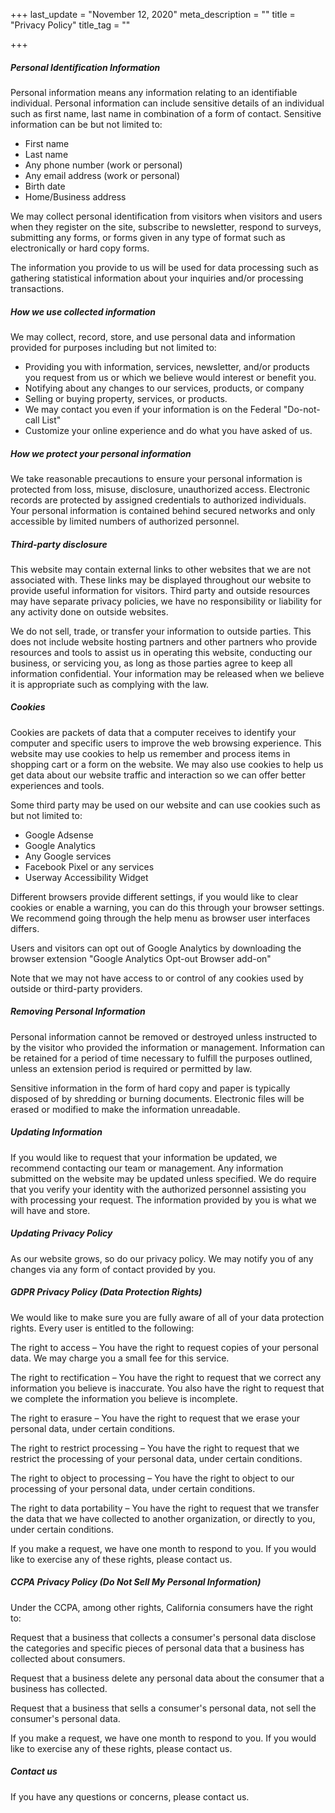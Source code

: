 +++
last_update = "November 12, 2020"
meta_description = ""
title = "Privacy Policy"
title_tag = ""

+++
##### Personal Identification Information

Personal information means any information relating to an identifiable individual. Personal information can include sensitive details of an individual such as first name, last name in combination of a form of contact. Sensitive information can be but not limited to:

* First name
* Last name
* Any phone number (work or personal)
* Any email address (work or personal)
* Birth date
* Home/Business address

We may collect personal identification from visitors when visitors and users when they register on the site, subscribe to newsletter, respond to surveys, submitting any forms, or forms given in any type of format such as electronically or hard copy forms.

The information you provide to us will be used for data processing such as gathering statistical information about your inquiries and/or processing transactions.

##### How we use collected information

We may collect, record, store, and use personal data and information provided for purposes including but not limited to:

* Providing you with information, services, newsletter, and/or products you request from us or which we believe would interest or benefit you.
* Notifying about any changes to our services, products, or company
* Selling or buying property, services, or products.
* We may contact you even if your information is on the Federal "Do-not-call List"
* Customize your online experience and do what you have asked of us.

##### How we protect your personal information

We take reasonable precautions to ensure your personal information is protected from loss, misuse, disclosure, unauthorized access. Electronic records are protected by assigned credentials to authorized individuals. Your personal information is contained behind secured networks and only accessible by limited numbers of authorized personnel.

##### Third-party disclosure

This website may contain external links to other websites that we are not associated with. These links may be displayed throughout our website to provide useful information for visitors. Third party and outside resources may have separate privacy policies, we have no responsibility or liability for any activity done on outside websites.

We do not sell, trade, or transfer your information to outside parties. This does not include website hosting partners and other partners who provide resources and tools to assist us in operating this website, conducting our business, or servicing you, as long as those parties agree to keep all information confidential. Your information may be released when we believe it is appropriate such as complying with the law.

##### Cookies

Cookies are packets of data that a computer receives to identify your computer and specific users to improve the web browsing experience. This website may use cookies to help us remember and process items in shopping cart or a form on the website. We may also use cookies to help us get data about our website traffic and interaction so we can offer better experiences and tools.

Some third party may be used on our website and can use cookies such as but not limited to:

* Google Adsense
* Google Analytics
* Any Google services
* Facebook Pixel or any services
* Userway Accessibility Widget

Different browsers provide different settings, if you would like to clear cookies or enable a warning, you can do this through your browser settings. We recommend going through the help menu as browser user interfaces differs.

Users and visitors can opt out of Google Analytics by downloading the browser extension "Google Analytics Opt-out Browser add-on"

Note that we may not have access to or control of any cookies used by outside or third-party providers.

##### Removing Personal Information

Personal information cannot be removed or destroyed unless instructed to by the visitor who provided the information or management. Information can be retained for a period of time necessary to fulfill the purposes outlined, unless an extension period is required or permitted by law.

Sensitive information in the form of hard copy and paper is typically disposed of by shredding or burning documents. Electronic files will be erased or modified to make the information unreadable.

##### Updating Information

If you would like to request that your information be updated, we recommend contacting our team or management. Any information submitted on the website may be updated unless specified. We do require that you verify your identity with the authorized personnel assisting you with processing your request. The information provided by you is what we will have and store.

##### Updating Privacy Policy

As our website grows, so do our privacy policy. We may notify you of any changes via any form of contact provided by you.

##### GDPR Privacy Policy (Data Protection Rights)

We would like to make sure you are fully aware of all of your data protection rights. Every user is entitled to the following:

The right to access – You have the right to request copies of your personal data. We may charge you a small fee for this service.

The right to rectification – You have the right to request that we correct any information you believe is inaccurate. You also have the right to request that we complete the information you believe is incomplete.

The right to erasure – You have the right to request that we erase your personal data, under certain conditions.

The right to restrict processing – You have the right to request that we restrict the processing of your personal data, under certain conditions.

The right to object to processing – You have the right to object to our processing of your personal data, under certain conditions.

The right to data portability – You have the right to request that we transfer the data that we have collected to another organization, or directly to you, under certain conditions.

If you make a request, we have one month to respond to you. If you would like to exercise any of these rights, please contact us.

##### CCPA Privacy Policy (Do Not Sell My Personal Information)

Under the CCPA, among other rights, California consumers have the right to:

Request that a business that collects a consumer's personal data disclose the categories and specific pieces of personal data that a business has collected about consumers.

Request that a business delete any personal data about the consumer that a business has collected.

Request that a business that sells a consumer's personal data, not sell the consumer's personal data.

If you make a request, we have one month to respond to you. If you would like to exercise any of these rights, please contact us.

##### Contact us

If you have any questions or concerns, please contact us.